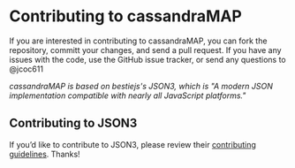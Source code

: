 # Contributing to cassandraMAP

If you are interested in contributing to cassandraMAP, you can fork the repository, committ your changes, and send a pull request. If you have any issues with the code, use the GitHub issue tracker, or send any questions to @jcoc611

*cassandraMAP is based on bestiejs's JSON3, which is "A modern JSON implementation compatible with nearly all JavaScript platforms."*

## Contributing to JSON3

If you’d like to contribute to JSON3, please review their [contributing guidelines](https://bestiejs.github.io/json3/#section_5). Thanks!
